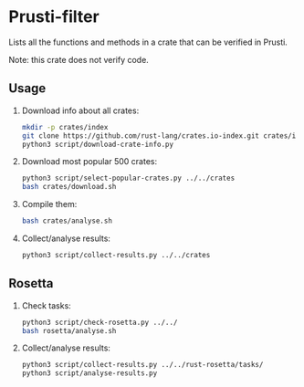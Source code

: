 Prusti-filter
=============

Lists all the functions and methods in a crate that can be verified in Prusti.

Note: this crate does not verify code.

Usage
-----

1.  Download info about all crates:

    ```bash
    mkdir -p crates/index
    git clone https://github.com/rust-lang/crates.io-index.git crates/index
    python3 script/download-crate-info.py
    ```

2.  Download most popular 500 crates:

    ```bash
    python3 script/select-popular-crates.py ../../crates
    bash crates/download.sh
    ```

3.  Compile them:

    ```bash
    bash crates/analyse.sh
    ```

4.  Collect/analyse results:

    ```bash
    python3 script/collect-results.py ../../crates
    ```

Rosetta
-------

1.  Check tasks:

    ```bash
    python3 script/check-rosetta.py ../../
    bash rosetta/analyse.sh
    ```

2.  Collect/analyse results:

    ```bash
    python3 script/collect-results.py ../../rust-rosetta/tasks/
    python3 script/analyse-results.py
    ```
